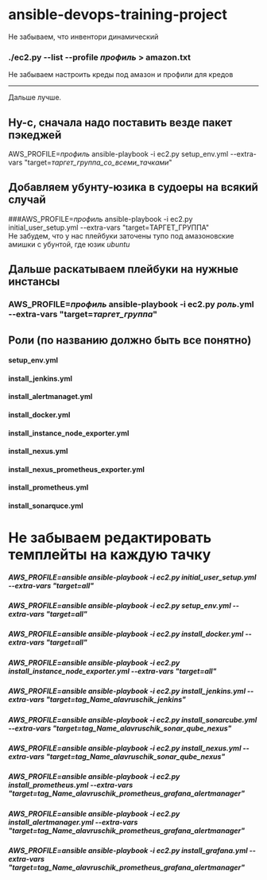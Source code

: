 # ansible-devops-training-project

Не забываем, что инвентори динамический

### ./ec2.py --list --profile *профиль* > amazon.txt

Не забываем настроить креды под амазон и профили для кредов

___

Дальше лучше.

## Ну-с, сначала надо поставить везде пакет пэкеджей

AWS_PROFILE=*профиль* ansible-playbook -i ec2.py setup_env.yml --extra-vars "target=*таргет_группа_со_всеми_тачками*"

## Добавляем убунту-юзика в судоеры на всякий случай

###AWS_PROFILE=*профиль* ansible-playbook -i ec2.py initial_user_setup.yml --extra-vars "target=ТАРГЕТ_ГРУППА"  
Не забудем, что у нас плейбуки заточены тупо под амазоновские амишки с убунтой, где юзик *ubuntu*

## Дальше раскатываем плейбуки на нужные инстансы

### AWS_PROFILE=*профиль* ansible-playbook -i ec2.py *роль*.yml --extra-vars "target=*таргет_группа*"

## Роли (по названию должно быть все понятно)

#### setup_env.yml 

#### install_jenkins.yml

#### install_alertmanaget.yml

#### install_docker.yml

#### install_instance_node_exporter.yml

#### install_nexus.yml

#### install_nexus_prometheus_exporter.yml

#### install_prometheus.yml

#### install_sonarquce.yml

# Не забываем редактировать темплейты на каждую тачку

##### AWS_PROFILE=ansible ansible-playbook -i ec2.py initial_user_setup.yml --extra-vars "target=all"

##### AWS_PROFILE=ansible ansible-playbook -i ec2.py setup_env.yml --extra-vars "target=all"

##### AWS_PROFILE=ansible ansible-playbook -i ec2.py install_docker.yml --extra-vars "target=all"

##### AWS_PROFILE=ansible ansible-playbook -i ec2.py install_instance_node_exporter.yml --extra-vars "target=all"

##### AWS_PROFILE=ansible ansible-playbook -i ec2.py install_jenkins.yml --extra-vars "target=tag_Name_alavruschik_jenkins"

##### AWS_PROFILE=ansible ansible-playbook -i ec2.py install_sonarcube.yml --extra-vars "target=tag_Name_alavruschik_sonar_qube_nexus"

##### AWS_PROFILE=ansible ansible-playbook -i ec2.py install_nexus.yml --extra-vars "target=tag_Name_alavruschik_sonar_qube_nexus"

##### AWS_PROFILE=ansible ansible-playbook -i ec2.py install_prometheus.yml --extra-vars "target=tag_Name_alavruschik_prometheus_grafana_alertmanager"

##### AWS_PROFILE=ansible ansible-playbook -i ec2.py install_alertmanager.yml --extra-vars "target=tag_Name_alavruschik_prometheus_grafana_alertmanager"

##### AWS_PROFILE=ansible ansible-playbook -i ec2.py install_grafana.yml --extra-vars "target=tag_Name_alavruschik_prometheus_grafana_alertmanager"
